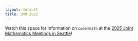 ```yaml
---
layout: default
title: JMM 2025
---
```


Watch this space for information on `code4math` at the
[2025 Joint Mathematics Meetings in Seattle](https://jointmathematicsmeetings.org/jmm)!
